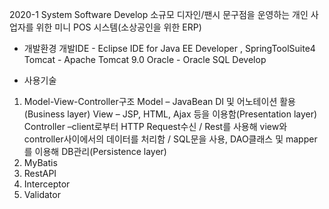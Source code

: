 2020-1 System Software Develop
소규모 디자인/팬시 문구점을 운영하는 개인 사업자를 위한 미니 POS 시스템(소상공인을 위한 ERP)

- 개발환경
개발IDE - Eclipse IDE for Java EE Developer , SpringToolSuite4
Tomcat - Apache Tomcat 9.0
Oracle - Oracle SQL Develop

- 사용기술
1. Model-View-Controller구조
Model – JavaBean DI 및 어노테이션 활용(Business layer)
View – JSP, HTML, Ajax 등을 이용함(Presentation layer)
 Controller –client로부터 HTTP Request수신 / Rest를 사용해 view와 controller사이에서의 데이터를 처리함 / SQL문을 사용, DAO클래스 및 mapper를 이용해 DB관리(Persistence layer)
2. MyBatis
3. RestAPI
4. Interceptor
5. Validator